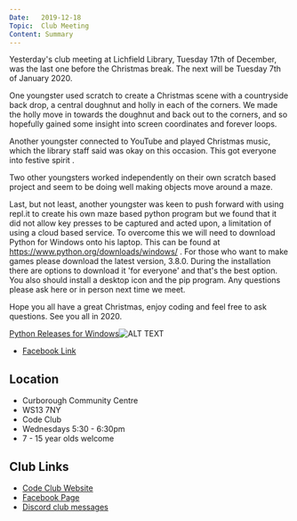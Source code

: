 ```yaml
---
Date:   2019-12-18
Topic:  Club Meeting
Content: Summary
---
```

Yesterday's club meeting at Lichfield Library, Tuesday 17th of December, was the last one before the Christmas break. The next will be Tuesday 7th of January 2020.

One youngster used scratch to create a Christmas scene with a countryside back drop, a central doughnut and holly in each of the corners. We made the holly move in towards the doughnut and back out to the corners, and so hopefully gained some insight into screen coordinates and forever loops.

Another youngster connected to YouTube and played Christmas music, which the library staff said was okay on this occasion. This got everyone into festive spirit .

Two other youngsters worked independently on their own scratch based project and seem to be doing well making objects move around a maze.

Last, but not least, another youngster was keen to push forward with using repl.it to create his own maze based python program but we found that it did not allow key presses to be captured and acted upon, a limitation of using a cloud based service. To overcome this we will need to download Python for Windows onto his laptop. This can be found at https://www.python.org/downloads/windows/ .
For those who want to make games please download the latest version, 3.8.0. During the installation there are options to download it 'for everyone' and that's the best option. You also should install a desktop icon and the pip program. Any questions please ask here or in person next time we meet.

Hope you all have a great Christmas, enjoy coding and feel free to ask questions. See you all in 2020.

[Python Releases for Windows](https://l.facebook.com/l.php?u=https%3A%2F%2Fwww.python.org%2Fdownloads%2Fwindows%2F&h=AT2SQdVZPuiX9R9my0FNTRezv0nhtaUZbKoh7FBeo_UtaiNJ1wW-2dn7BpMwLR3OrKZV82W_VJgkTvXyGU-Ayr43SrdkMsSfMOpaHmTjuici5Mqhdxy-4xrjLqtaB5aA&s=1)![ALT TEXT](https://external.fbhx6-1.fna.fbcdn.net/emg1/v/t13/17832389882323649001?url=https%3A%2F%2Fwww.python.org%2Fstatic%2Fopengraph-icon-200x200.png&fb_obo=1&utld=python.org&stp=c0.5000x0.5000f_dst-emg0_p200x200_q75&ccb=13-1&oh=06_AbF59fQPHMxZORc8-oN5cvE9azj31Ls_a194iyRJGaZXmA&oe=65285668&_nc_sid=e609ca)

* [Facebook Link](https://www.facebook.com/1481985248595237/posts/2445603555566730/)

## Location

* Curborough Community Centre
* WS13 7NY
* Code Club
* Wednesdays 5:30 - 6:30pm
* 7 - 15 year olds welcome

## Club Links

* [Code Club Website](https://lichfield-code-club.github.io/)
* [Facebook Page](https://www.facebook.com/LichfieldCoders)
* [Discord club messages](https://discord.gg/szz6xGK)
